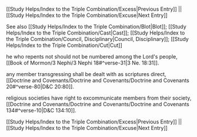 [[Study Helps/Index to the Triple Combination/Excess|Previous Entry]]  ||  [[Study Helps/Index to the Triple Combination/Excuse|Next Entry]]

 See also [[Study Helps/Index to the Triple Combination/Blot|Blot]]; [[Study Helps/Index to the Triple Combination/Cast|Cast]]; [[Study Helps/Index to the Triple Combination/Council, Disciplinary|Council, Disciplinary]]; [[Study Helps/Index to the Triple Combination/Cut|Cut]]

 he who repents not should not be numbered among the Lord's people, [[Book of Mormon/3 Nephi/3 Nephi 18#^verse-31|3 Ne. 18:31]].

 any member transgressing shall be dealt with as scriptures direct, [[Doctrine and Covenants/Doctrine and Covenants/Doctrine and Covenants 20#^verse-80|D&C 20:80]].

 religious societies have right to excommunicate members from their society, [[Doctrine and Covenants/Doctrine and Covenants/Doctrine and Covenants 134#^verse-10|D&C 134:10]].

[[Study Helps/Index to the Triple Combination/Excess|Previous Entry]]  ||  [[Study Helps/Index to the Triple Combination/Excuse|Next Entry]]